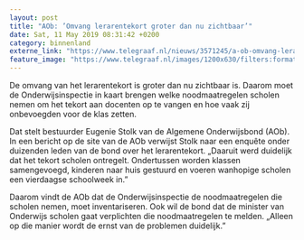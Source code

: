 ```yaml
---
layout: post
title: "AOb: ’Omvang lerarentekort groter dan nu zichtbaar’"
date: Sat, 11 May 2019 08:31:42 +0200
category: binnenland
externe_link: "https://www.telegraaf.nl/nieuws/3571245/a-ob-omvang-lerarentekort-groter-dan-nu-zichtbaar"
feature_image: "https://www.telegraaf.nl/images/1200x630/filters:format(jpeg):quality(80)/cdn-kiosk-api.telegraaf.nl/d422b326-73b7-11e9-92d1-02d2fb1aa1d7.jpg"
---
```


<p class="intro">De omvang van het lerarentekort is groter dan nu zichtbaar is. Daarom moet de Onderwijsinspectie in kaart brengen welke noodmaatregelen scholen nemen om het tekort aan docenten op te vangen en hoe vaak zij onbevoegden voor de klas zetten.</p> <p>Dat stelt bestuurder Eugenie Stolk van de Algemene Onderwijsbond (AOb). In een bericht op de site van de AOb verwijst Stolk naar een enquête onder duizenden leden van de bond over het lerarentekort. „Daaruit werd duidelijk dat het tekort scholen ontregelt. Ondertussen worden klassen samengevoegd, kinderen naar huis gestuurd en voeren wanhopige scholen een vierdaagse schoolweek in.”</p><p>Daarom vindt de AOb dat de Onderwijsinspectie de noodmaatregelen die scholen nemen, moet inventariseren. Ook wil de bond dat de minister van Onderwijs scholen gaat verplichten die noodmaatregelen te melden. „Alleen op die manier wordt de ernst van de problemen duidelijk.”</p>
